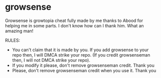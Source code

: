 # growsense
Growsense is growtopia cheat fully made by me thanks to Abood for helping me in some parts. I don't know how can I thank him. What an amazing man!

RULES:
* You can't claim that it is made by you. If you add growsense to your repo then, I will DMCA strike your repo. (If you credit growsenseman then, I will not DMCA strike your repo).
* If you modify it please, don't remove growsenseman credit. Thank you
* Please, don't remove growsenseman credit when you use it. Thank you

